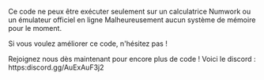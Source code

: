 Ce code ne peux être exécuter seulement sur un calculatrice Numwork ou un émulateur officiel en ligne
Malheureusement aucun système de mémoire pour le moment. 

Si vous voulez améliorer ce code, n'hésitez pas !

Rejoignez nous dès maintenant pour encore plus de code !
Voici le discord : https:discord.gg/AuExAuF3j2

